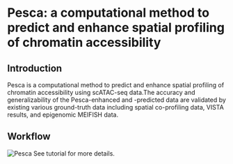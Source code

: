 # Pesca: a computational method to predict and enhance spatial profiling of chromatin accessibility
## Introduction
Pesca is a computational method to predict and enhance spatial profiling of chromatin accessibility using scATAC-seq data.The accuracy and generalizability of the Pesca-enhanced and -predicted data are validated by existing various ground-truth data including spatial co-profiling data, VISTA results, and epigenomic MEIFISH data.

## Workflow
![Pesca](https://github.com/xmuhuanglab/Pesca/assets/95668602/49f1e3ab-56d9-4638-872d-cb18d8ff5286)
See tutorial for more details.

